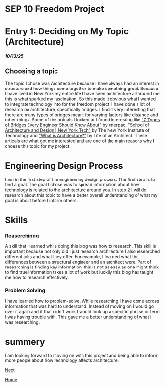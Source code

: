 <h1> SEP 10 Freedom Project</h1>
<h1>Entry 1: Deciding on My Topic (Architecture)</h1>
<h5>10/13/25</h5>
<h2>Choosing a topic</h2>
<p>The topic I chose was Architecture because I have always had an interest in structure and how things come together to make something great. Because I have lived in New York my entire life I have seen architecture all around me this is what sparked my fascination. So this made it obvious what I wanted to integrate technology into for the freedom project. I have done a lot of research on architecture, specifically bridges. I find it very interesting that there are many types of bridges meant for varying factors like distance and other things. Some of the articals i looked at I found interesting like <a href="https://blog.enerpac.com/7-types-of-bridges-every-engineer-should-know-about/" target="_blank">"7 Types of Bridges Every Engineer Should Know About"</a> by enerpac, <a href="https://www.nyit.edu/academics/architecture-and-design/" target="_blank">"School of Architecture and Design | New York Tech"</a> by  The New York Institute of Technology and <a href="https://www.lifeofanarchitect.com/what-is-architecture-2/" target="_blank">"What is Architecture?"</a> by Life of an Architect. These articals are what got me interested and are one of the main reasons why I choese this topic for my project.</p>

<h1>Engineering Design Process</h1>
<p>I am in the first step of the engineering design process. The first step is to find a goal. The goal I chose was to spread information about how technology is related to the architecture around you. In step 2 I will do research about this topic to have a better overall understanding of what my goal is about before I inform others. </p>

<h1>Skills</h1>

<h3>Reaserchinng</h3>
<p>A skill that I learned while doing this blog was how to research. This skill is important because not only did I just research architecture I also researched different jobs and what they offer. For example, I learned what the differences between a structural engineer and an architect were. Part of researching is finding key information, this is not as easy as one might think to find true information takes a lot of work but luckily this blog has taught me how to research effectively. 
<h3>Problem Solving </h3>
 I have learned how to problem-solve. While researching I have come across information that was hard to understand. Instead of moving on I would go over it again and if that didn't work I would look up a specific phrase or term I was having trouble with. This gave me a better understanding of what I was researching.
</p>
<h1>summery</h1>
<p>I am looking forward to moving on with this project and being able to inform more people about how technology affects architecture.</p>



[Next](entry02.md)

[Home](../README.md)
